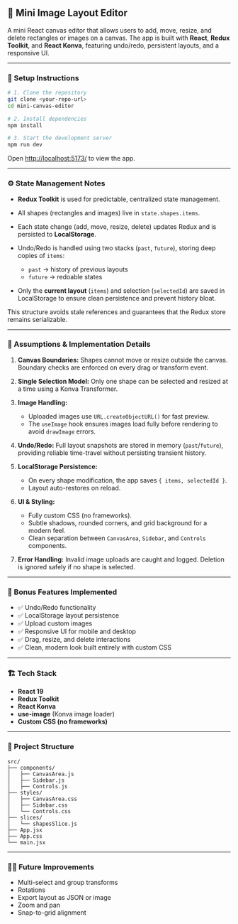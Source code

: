 ## 🧩 Mini Image Layout Editor

A mini React canvas editor that allows users to add, move, resize, and delete rectangles or images on a canvas. The app is built with **React**, **Redux Toolkit**, and **React Konva**, featuring undo/redo, persistent layouts, and a responsive UI.

---

### 🚀 Setup Instructions

```bash
# 1. Clone the repository
git clone <your-repo-url>
cd mini-canvas-editor

# 2. Install dependencies
npm install

# 3. Start the development server
npm run dev
```

Open [http://localhost:5173/](http://localhost:5173/) to view the app.

---

### ⚙️ State Management Notes

* **Redux Toolkit** is used for predictable, centralized state management.
* All shapes (rectangles and images) live in `state.shapes.items`.
* Each state change (add, move, resize, delete) updates Redux and is persisted to **LocalStorage**.
* Undo/Redo is handled using two stacks (`past`, `future`), storing deep copies of `items`:

  * `past` → history of previous layouts
  * `future` → redoable states
* Only the **current layout** (`items`) and selection (`selectedId`) are saved in LocalStorage to ensure clean persistence and prevent history bloat.

This structure avoids stale references and guarantees that the Redux store remains serializable.

---

### 🧠 Assumptions & Implementation Details

1. **Canvas Boundaries:**
   Shapes cannot move or resize outside the canvas. Boundary checks are enforced on every drag or transform event.

2. **Single Selection Model:**
   Only one shape can be selected and resized at a time using a Konva Transformer.

3. **Image Handling:**

   * Uploaded images use `URL.createObjectURL()` for fast preview.
   * The `useImage` hook ensures images load fully before rendering to avoid `drawImage` errors.

4. **Undo/Redo:**
   Full layout snapshots are stored in memory (`past`/`future`), providing reliable time-travel without persisting transient history.

5. **LocalStorage Persistence:**

   * On every shape modification, the app saves `{ items, selectedId }`.
   * Layout auto-restores on reload.


6. **UI & Styling:**

   * Fully custom CSS (no frameworks).
   * Subtle shadows, rounded corners, and grid background for a modern feel.
   * Clean separation between `CanvasArea`, `Sidebar`, and `Controls` components.

7. **Error Handling:**
   Invalid image uploads are caught and logged. Deletion is ignored safely if no shape is selected.

---

### 🧩 Bonus Features Implemented

* ✅ Undo/Redo functionality
* ✅ LocalStorage layout persistence
* ✅ Upload custom images
* ✅ Responsive UI for mobile and desktop
* ✅ Drag, resize, and delete interactions
* ✅ Clean, modern look built entirely with custom CSS

---

### 🏗️ Tech Stack

* **React 19**
* **Redux Toolkit**
* **React Konva**
* **use-image** (Konva image loader)
* **Custom CSS (no frameworks)**

---

### 📁 Project Structure

```
src/
├── components/
│   ├── CanvasArea.js
│   ├── Sidebar.js
│   ├── Controls.js
├── styles/
│   ├── CanvasArea.css
│   ├── Sidebar.css
│   └── Controls.css
├── slices/
│   └── shapesSlice.js
├── App.jsx
├── App.css
└── main.jsx
```

---

### 🧑‍💻 Future Improvements

* Multi-select and group transforms
* Rotations
* Export layout as JSON or image
* Zoom and pan
* Snap-to-grid alignment
